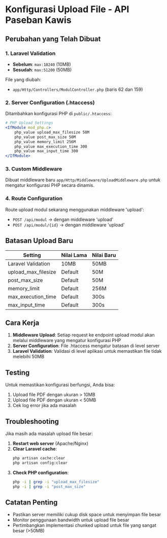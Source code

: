 # Konfigurasi Upload File - API Paseban Kawis

## Perubahan yang Telah Dibuat

### 1. Laravel Validation

-   **Sebelum**: `max:10240` (10MB)
-   **Sesudah**: `max:51200` (50MB)

File yang diubah:

-   `app/Http/Controllers/ModulController.php` (baris 62 dan 159)

### 2. Server Configuration (.htaccess)

Ditambahkan konfigurasi PHP di `public/.htaccess`:

```apache
# PHP Upload Settings
<IfModule mod_php.c>
    php_value upload_max_filesize 50M
    php_value post_max_size 50M
    php_value memory_limit 256M
    php_value max_execution_time 300
    php_value max_input_time 300
</IfModule>
```

### 3. Custom Middleware

Dibuat middleware baru `app/Http/Middleware/UploadMiddleware.php` untuk mengatur konfigurasi PHP secara dinamis.

### 4. Route Configuration

Route upload modul sekarang menggunakan middleware 'upload':

-   `POST /api/modul` → dengan middleware 'upload'
-   `POST /api/modul/{id}` → dengan middleware 'upload'

## Batasan Upload Baru

| Setting             | Nilai Lama | Nilai Baru |
| ------------------- | ---------- | ---------- |
| Laravel Validation  | 10MB       | 50MB       |
| upload_max_filesize | Default    | 50M        |
| post_max_size       | Default    | 50M        |
| memory_limit        | Default    | 256M       |
| max_execution_time  | Default    | 300s       |
| max_input_time      | Default    | 300s       |

## Cara Kerja

1. **Middleware Upload**: Setiap request ke endpoint upload modul akan melalui middleware yang mengatur konfigurasi PHP
2. **Server Configuration**: File .htaccess mengatur batasan di level server
3. **Laravel Validation**: Validasi di level aplikasi untuk memastikan file tidak melebihi 50MB

## Testing

Untuk memastikan konfigurasi berfungsi, Anda bisa:

1. Upload file PDF dengan ukuran > 10MB
2. Upload file PDF dengan ukuran < 50MB
3. Cek log error jika ada masalah

## Troubleshooting

Jika masih ada masalah upload file besar:

1. **Restart web server** (Apache/Nginx)
2. **Clear Laravel cache**:
    ```bash
    php artisan cache:clear
    php artisan config:clear
    ```
3. **Check PHP configuration**:
    ```bash
    php -i | grep -i "upload_max_filesize"
    php -i | grep -i "post_max_size"
    ```

## Catatan Penting

-   Pastikan server memiliki cukup disk space untuk menyimpan file besar
-   Monitor penggunaan bandwidth untuk upload file besar
-   Pertimbangkan implementasi chunked upload untuk file yang sangat besar (>50MB)

